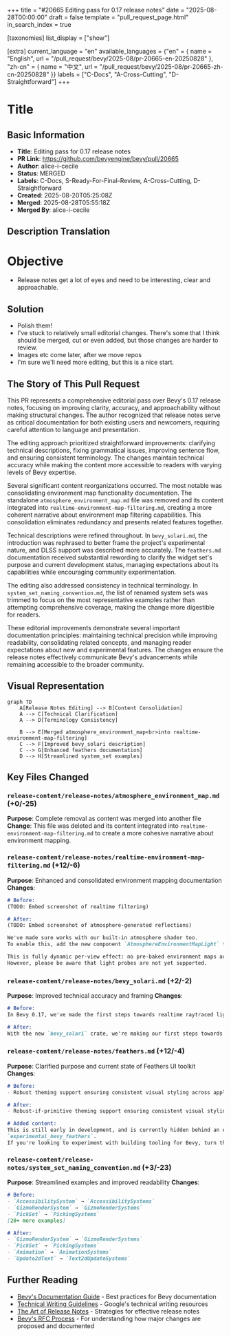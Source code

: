 +++
title = "#20665 Editing pass for 0.17 release notes"
date = "2025-08-28T00:00:00"
draft = false
template = "pull_request_page.html"
in_search_index = true

[taxonomies]
list_display = ["show"]

[extra]
current_language = "en"
available_languages = {"en" = { name = "English", url = "/pull_request/bevy/2025-08/pr-20665-en-20250828" }, "zh-cn" = { name = "中文", url = "/pull_request/bevy/2025-08/pr-20665-zh-cn-20250828" }}
labels = ["C-Docs", "A-Cross-Cutting", "D-Straightforward"]
+++

# Title

## Basic Information
- **Title**: Editing pass for 0.17 release notes
- **PR Link**: https://github.com/bevyengine/bevy/pull/20665
- **Author**: alice-i-cecile
- **Status**: MERGED
- **Labels**: C-Docs, S-Ready-For-Final-Review, A-Cross-Cutting, D-Straightforward
- **Created**: 2025-08-20T05:25:08Z
- **Merged**: 2025-08-28T05:55:18Z
- **Merged By**: alice-i-cecile

## Description Translation

# Objective

- Release notes get a lot of eyes and need to be interesting, clear and approachable.

## Solution

- Polish them!
- I've stuck to relatively small editorial changes. There's some that I think should be merged, cut or even added, but those changes are harder to review.
- Images etc come later, after we move repos
- I'm sure we'll need more editing, but this is a nice start.

## The Story of This Pull Request

This PR represents a comprehensive editorial pass over Bevy's 0.17 release notes, focusing on improving clarity, accuracy, and approachability without making structural changes. The author recognized that release notes serve as critical documentation for both existing users and newcomers, requiring careful attention to language and presentation.

The editing approach prioritized straightforward improvements: clarifying technical descriptions, fixing grammatical issues, improving sentence flow, and ensuring consistent terminology. The changes maintain technical accuracy while making the content more accessible to readers with varying levels of Bevy expertise.

Several significant content reorganizations occurred. The most notable was consolidating environment map functionality documentation. The standalone `atmosphere_environment_map.md` file was removed and its content integrated into `realtime-environment-map-filtering.md`, creating a more coherent narrative about environment map filtering capabilities. This consolidation eliminates redundancy and presents related features together.

Technical descriptions were refined throughout. In `bevy_solari.md`, the introduction was rephrased to better frame the project's experimental nature, and DLSS support was described more accurately. The `feathers.md` documentation received substantial rewording to clarify the widget set's purpose and current development status, managing expectations about its capabilities while encouraging community experimentation.

The editing also addressed consistency in technical terminology. In `system_set_naming_convention.md`, the list of renamed system sets was trimmed to focus on the most representative examples rather than attempting comprehensive coverage, making the change more digestible for readers.

These editorial improvements demonstrate several important documentation principles: maintaining technical precision while improving readability, consolidating related concepts, and managing reader expectations about new and experimental features. The changes ensure the release notes effectively communicate Bevy's advancements while remaining accessible to the broader community.

## Visual Representation

```mermaid
graph TD
    A[Release Notes Editing] --> B[Content Consolidation]
    A --> C[Technical Clarification]
    A --> D[Terminology Consistency]
    
    B --> E[Merged atmosphere_environment_map<br>into realtime-environment-map-filtering]
    C --> F[Improved bevy_solari description]
    C --> G[Enhanced feathers documentation]
    D --> H[Streamlined system_set examples]
```

## Key Files Changed

### `release-content/release-notes/atmosphere_environment_map.md` (+0/-25)
**Purpose**: Complete removal as content was merged into another file
**Change**: This file was deleted and its content integrated into `realtime-environment-map-filtering.md` to create a more cohesive narrative about environment mapping.

### `release-content/release-notes/realtime-environment-map-filtering.md` (+12/-6)
**Purpose**: Enhanced and consolidated environment mapping documentation
**Changes**:
```markdown
# Before:
(TODO: Embed screenshot of realtime filtering)

# After:
(TODO: Embed screenshot of atmosphere-generated reflections)

We've made sure works with our built-in atmosphere shader too.
To enable this, add the new component `AtmosphereEnvironmentMapLight` to the camera entity.

This is fully dynamic per-view effect: no pre-baked environment maps are needed.
However, please be aware that light probes are not yet supported.
```

### `release-content/release-notes/bevy_solari.md` (+2/-2)
**Purpose**: Improved technical accuracy and framing
**Changes**:
```markdown
# Before:
In Bevy 0.17, we've made the first steps towards realtime raytraced lighting in the form of the new bevy_solari crate.

# After:
With the new `bevy_solari` crate, we're making our first steps towards realtime raytraced lighting.
```

### `release-content/release-notes/feathers.md` (+12/-4)
**Purpose**: Clarified purpose and current state of Feathers UI toolkit
**Changes**:
```markdown
# Before:
- Robust theming support ensuring consistent visual styling across applications

# After:
- Robust-if-primitive theming support ensuring consistent visual styling across applications

# Added content:
This is still early in development, and is currently hidden behind an experimental feature flag:
`experimental_bevy_feathers`.
If you're looking to experiment with building tooling for Bevy, turn that on and use `feathers` as is!
```

### `release-content/release-notes/system_set_naming_convention.md` (+3/-23)
**Purpose**: Streamlined examples and improved readability
**Changes**:
```markdown
# Before:
- `AccessibilitySystem` → `AccessibilitySystems`
- `GizmoRenderSystem` → `GizmoRenderSystems`
- `PickSet` → `PickingSystems`
[20+ more examples]

# After:
- `GizmoRenderSystem` → `GizmoRenderSystems`
- `PickSet` → `PickingSystems`
- `Animation` → `AnimationSystems`
- `Update2dText` → `Text2dUpdateSystems`
```

## Further Reading

- [Bevy's Documentation Guide](https://github.com/bevyengine/bevy/blob/main/docs/DOCUMENTATION_GUIDE.md) - Best practices for Bevy documentation
- [Technical Writing Guidelines](https://developers.google.com/tech-writing) - Google's technical writing resources
- [The Art of Release Notes](https://www.pagerduty.com/blog/art-of-release-notes/) - Strategies for effective release notes
- [Bevy's RFC Process](https://github.com/bevyengine/rfcs) - For understanding how major changes are proposed and documented